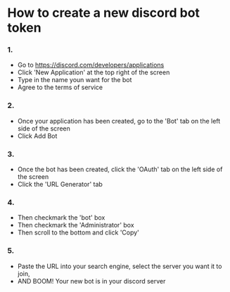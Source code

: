 # How to create a new discord bot token

<h3>1.</h3>

- Go to https://discord.com/developers/applications
- Click 'New Application' at the top right of the screen
- Type in the name youn want for the bot
- Agree to the terms of service

<h3>2.</h3>

- Once your application has been created, go to the 'Bot' tab on the left side of the screen
- Click Add Bot

<h3>3.</h3>

- Once the bot has been created, click the 'OAuth' tab on the left side of the screen
- Click the 'URL Generator' tab

<h3>4.</h3>

- Then checkmark the 'bot' box
- Then checkmark the 'Administrator' box
- Then scroll to the bottom and click 'Copy'

<h3>5.</h3>

- Paste the URL into your search engine, select the server you want it to join,
- AND BOOM! Your new bot is in your discord server